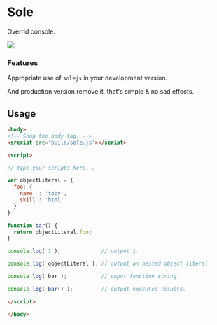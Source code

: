 # Sole
Overrid console.

<img src='http://ww2.sinaimg.cn/large/be899c05jw1ey41reerh1g20pp09ptrc.gif'>


### Features 

Appropriate use of `solejs` in your development version.

And production version remove it, that's simple & no sad effects.

## Usage

```html
<body>
<!-- Snap the body tag. -->
<srcript src='build/sole.js'></script>

<script>

// type your scripts here...

var objectLiteral = {
  foo: {
    name  : 'toby',
    skill : 'html'
  }
}

function bar() {
  return objectLiteral.foo;
}

console.log( 1 );             // output 1.

console.log( objectLiteral ); // output an nested object literal.

console.log( bar );           // ouput function string.

console.log( bar() );         // output executed results.

</script>

</body>

```
